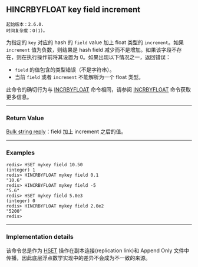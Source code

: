 ## HINCRBYFLOAT key field increment

    起始版本：2.6.0.
    时间复杂度：O(1)。

为指定的 `key` 对应的 hash 的 `field` value 加上 float 类型的 `increment`。如果 `increment` 值为负数，则结果是 hash field 减少而不是增加。如果该字段不存在，则在执行操作前将其设置为 0。如果出现以下情况之一，返回错误：
- `field` 的值包含的类型错误（不是字符串）。
- 当前 `field` 或者 `increment` 不能解析为一个 float 类型。

此命令的确切行为与 [INCRBYFLOAT](INCRBYFLOAT.md) 命令相同，请参阅 [INCRBYFLOAT](INCRBYFLOAT.md) 命令获取更多信息。

---

### Return Value

[Bulk string reply](../topics/protocol.md#resp-bulk-strings)：field 加上 increment 之后的值。

---

### Examples

```
redis> HSET mykey field 10.50
(integer) 1
redis> HINCRBYFLOAT mykey field 0.1
"10.6"
redis> HINCRBYFLOAT mykey field -5
"5.6"
redis> HSET mykey field 5.0e3
(integer) 0
redis> HINCRBYFLOAT mykey field 2.0e2
"5200"
redis> 
```

---

### Implementation details

该命令总是作为 [HSET](HSET.md) 操作在副本连接(replication link)和 Append Only 文件中传播，因此底层浮点数学实现中的差异不会成为不一致的来源。
